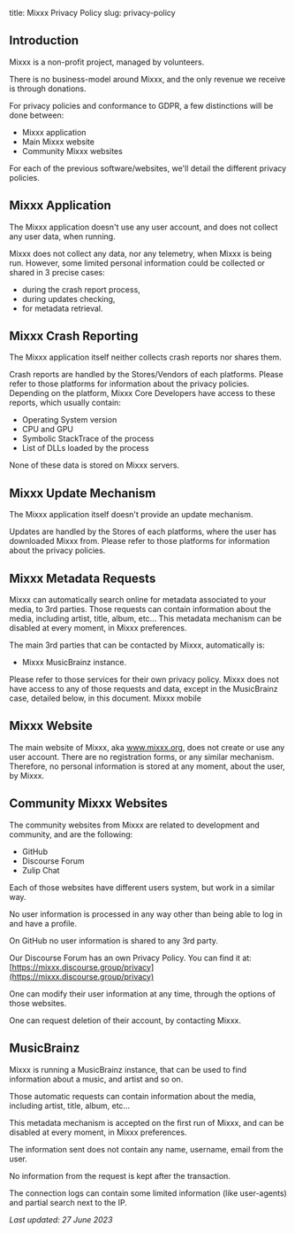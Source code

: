 title: Mixxx Privacy Policy
slug: privacy-policy

## Introduction

Mixxx is a non-profit project, managed by volunteers.

There is no business-model around Mixxx, and the only revenue we receive is through donations.

For privacy policies and conformance to GDPR, a few distinctions will be done between:

- Mixxx application
- Main Mixxx website
- Community Mixxx websites

For each of the previous software/websites, we'll detail the different privacy policies.

## Mixxx Application

The Mixxx application doesn't use any user account, and does not collect any user data, when running.

Mixxx does not collect any data, nor any telemetry, when Mixxx is being run.
However, some limited personal information could be collected or shared in 3 precise cases:

- during the crash report process,
- during updates checking,
- for metadata retrieval.

## Mixxx Crash Reporting

The Mixxx application itself neither collects crash reports nor shares them.

Crash reports are handled by the Stores/Vendors of each platforms.
Please refer to those platforms for information about the privacy policies.
Depending on the platform, Mixxx Core Developers have access to these reports, which usually contain:

- Operating System version
- CPU and GPU
- Symbolic StackTrace of the process
- List of DLLs loaded by the process

None of these data is stored on Mixxx servers.

## Mixxx Update Mechanism

The Mixxx application itself doesn't provide an update mechanism.

Updates are handled by the Stores of each platforms, where the user has downloaded Mixxx from.
Please refer to those platforms for information about the privacy policies.

## Mixxx Metadata Requests

Mixxx can automatically search online for metadata associated to your media, to 3rd parties.
Those requests can contain information about the media, including artist, title, album, etc...
This metadata mechanism can be disabled at every moment, in Mixxx preferences.

The main 3rd parties that can be contacted by Mixxx, automatically is:

 - Mixxx MusicBrainz instance.

Please refer to those services for their own privacy policy.
Mixxx does not have access to any of those requests and data, except in the MusicBrainz case, detailed below, in this document.
Mixxx mobile

## Mixxx Website

The main website of Mixxx, aka www.mixxx.org, does not create or use any user account.
There are no registration forms, or any similar mechanism.
Therefore, no personal information is stored at any moment, about the user, by Mixxx.

## Community Mixxx Websites

The community websites from Mixxx are related to development and community, and are the following:

- GitHub
- Discourse Forum
- Zulip Chat

Each of those websites have different users system, but work in a similar way.

No user information is processed in any way other than being able to log in and have a profile.

On GitHub no user information is shared to any 3rd party.

Our Discourse Forum has an own Privacy Policy. You can find it at: [https://mixxx.discourse.group/privacy](https://mixxx.discourse.group/privacy)

One can modify their user information at any time, through the options of those websites.

One can request deletion of their account, by contacting Mixxx.

## MusicBrainz

Mixxx is running a MusicBrainz instance, that can be used to find information about a music, and artist and so on.

Those automatic requests can contain information about the media, including artist, title, album, etc…

This metadata mechanism is accepted on the first run of Mixxx, and can be disabled at every moment, in Mixxx preferences.

The information sent does not contain any name, username, email from the user.

No information from the request is kept after the transaction.

The connection logs can contain some limited information (like user-agents) and partial search next to the IP.

*Last updated: 27 June 2023*
